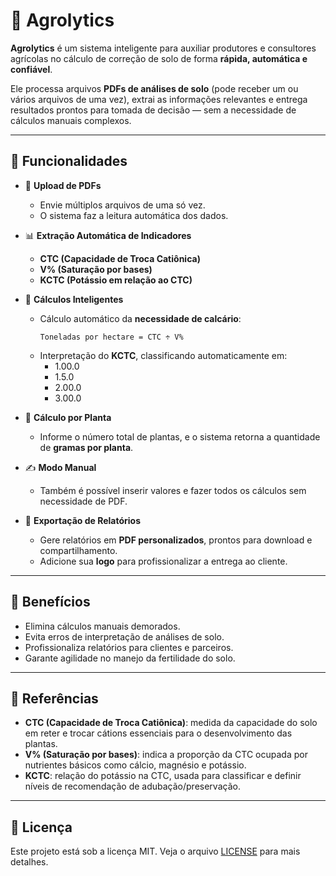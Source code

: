# 🌱 Agrolytics  

**Agrolytics** é um sistema inteligente para auxiliar produtores e consultores agrícolas no cálculo de correção de solo de forma **rápida, automática e confiável**.  

Ele processa arquivos **PDFs de análises de solo** (pode receber um ou vários arquivos de uma vez), extrai as informações relevantes e entrega resultados prontos para tomada de decisão — sem a necessidade de cálculos manuais complexos.  

---

## 🚀 Funcionalidades  

- 📂 **Upload de PDFs**  
  - Envie múltiplos arquivos de uma só vez.  
  - O sistema faz a leitura automática dos dados.  

- 📊 **Extração Automática de Indicadores**  
  - **CTC (Capacidade de Troca Catiônica)**  
  - **V% (Saturação por bases)**  
  - **KCTC (Potássio em relação ao CTC)**  

- 🧮 **Cálculos Inteligentes**  
  - Cálculo automático da **necessidade de calcário**:  
    ```
    Toneladas por hectare = CTC ÷ V%
    ```  
  - Interpretação do **KCTC**, classificando automaticamente em:  
    - 1.00.0  
    - 1.5.0  
    - 2.00.0  
    - 3.00.0  

- 🌱 **Cálculo por Planta**  
  - Informe o número total de plantas, e o sistema retorna a quantidade de **gramas por planta**.  

- ✍️ **Modo Manual**  
  - Também é possível inserir valores e fazer todos os cálculos sem necessidade de PDF.  

- 📑 **Exportação de Relatórios**  
  - Gere relatórios em **PDF personalizados**, prontos para download e compartilhamento.  
  - Adicione sua **logo** para profissionalizar a entrega ao cliente.  

---

## 🎯 Benefícios  

- Elimina cálculos manuais demorados.  
- Evita erros de interpretação de análises de solo.  
- Profissionaliza relatórios para clientes e parceiros.  
- Garante agilidade no manejo da fertilidade do solo.  

---

## 📖 Referências  

- **CTC (Capacidade de Troca Catiônica)**: medida da capacidade do solo em reter e trocar cátions essenciais para o desenvolvimento das plantas.  
- **V% (Saturação por bases)**: indica a proporção da CTC ocupada por nutrientes básicos como cálcio, magnésio e potássio.  
- **KCTC**: relação do potássio na CTC, usada para classificar e definir níveis de recomendação de adubação/preservação.  

---

## 📜 Licença  

Este projeto está sob a licença MIT. Veja o arquivo [LICENSE](LICENSE) para mais detalhes.  

